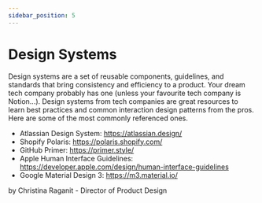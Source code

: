 ```yaml
---
sidebar_position: 5
---
```

# Design Systems
Design systems are a set of reusable components, guidelines, and standards that bring consistency and efficiency to a product. Your dream tech company probably has one (unless your favourite tech company is Notion...).
Design systems from tech companies are great resources to learn best practices and common interaction design patterns from the pros. Here are some of the most commonly referenced ones. 

- Atlassian Design System: https://atlassian.design/
- Shopify Polaris: https://polaris.shopify.com/
- GitHub Primer: https://primer.style/
- Apple Human Interface Guidelines: https://developer.apple.com/design/human-interface-guidelines
- Google Material Design 3: https://m3.material.io/

by Christina Raganit - Director of Product Design